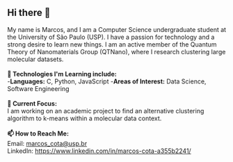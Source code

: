 ## Hi there 👋
My name is Marcos, and I am a Computer Science undergraduate student at the University of São Paulo (USP). I have a passion for technology and a strong desire to learn new things. I am an active member of the Quantum Theory of Nanomaterials Group (QTNano), where I research clustering large molecular datasets.\
\
**🌱 Technologies I'm Learning include:**\
-**Languages:** C, Python, JavaScript
-**Areas of Interest:** Data Science, Software Engineering\
\
**🔭 Current Focus:**\
I am working on an academic project to find an alternative clustering algorithm to k-means within a molecular data context.\
\
**📫 How to Reach Me:**\
Email: marcos_cota@usp.br\
LinkedIn: https://www.linkedin.com/in/marcos-cota-a355b2241/
